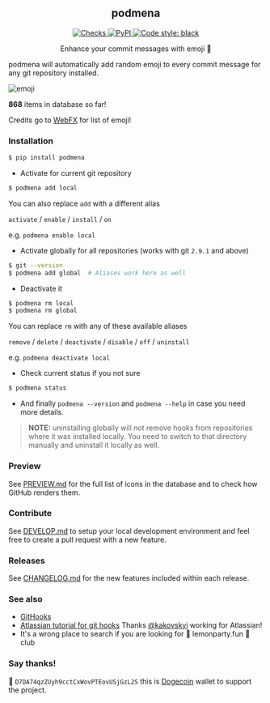 <h2 align="center">podmena</h2>

<p align="center">
  <a href="https://github.com/psf/black">
    <img alt="Checks" src="https://github.com/bmwant/podmena/actions/workflows/tests.yml/badge.svg">
  </a>

  <a href="https://github.com/psf/black">
    <img alt="PyPI" src="https://img.shields.io/pypi/v/podmena">
  </a>

  <a href="https://github.com/psf/black">
    <img alt="Code style: black" src="https://img.shields.io/badge/code%20style-black-000000.svg">
  </a>
</p>
<p align="center">
Enhance your commit messages with emoji 🍒
</p>

podmena will automatically add random emoji to every commit message for any
git repository installed.

![emoji](https://github.com/bmwant/podmena/blob/main/podmena.png)

**868** items in database so far!

Credits go to [WebFX](https://www.webfx.com/tools/emoji-cheat-sheet/) for list of emoji!

### Installation

```bash
$ pip install podmena
```

* Activate for current git repository

```bash
$ podmena add local
```

You can also replace `add` with a different alias

`activate` / `enable` / `install` / `on`

e.g. `podmena enable local`

* Activate globally for all repositories (works with git `2.9.1` and above)

```bash
$ git --version
$ podmena add global  # Aliases work here as well
```

* Deactivate it
```bash
$ podmena rm local
$ podmena rm global
```

You can replace `rm` with any of these available aliases

`remove` / `delete` / `deactivate` / `disable` / `off` / `uninstall`

e.g. `podmena deactivate local`

* Check current status if you not sure

```bash
$ podmena status
```

* And finally `podmena --version` and `podmena --help` in case you need more
details.

> **NOTE:** uninstalling globally will not remove hooks from repositories where
it was installed locally. You need to switch to that directory manually and uninstall it locally as well.

### Preview

See [PREVIEW.md](https://github.com/bmwant/podmena/blob/main/PREVIEW.md) for the full list of icons in the database and to check how GitHub renders them.
### Contribute

See [DEVELOP.md](https://github.com/bmwant/podmena/blob/main/DEVELOP.md) to setup your local development environment and feel free to create a pull request with a new feature.

### Releases

See [CHANGELOG.md](https://github.com/bmwant/podmena/blob/main/CHANGELOG.md) for the new features included within each release.

### See also

* [GitHooks](https://githooks.com/)
* [Atlassian tutorial for git hooks](https://www.atlassian.com/git/tutorials/git-hooks)
Thanks [@kakovskyi](https://github.com/kakovskyi) working for Atlassian!
* It's a wrong place to search if you are looking for 🍋 lemonparty.fun 🍋 club

### Say thanks!

🐶 `D7DA74qzZUyh9cctCxWovPTEovUSjGzL2S` this is [Dogecoin](https://dogecoin.com/) wallet to support the project.
